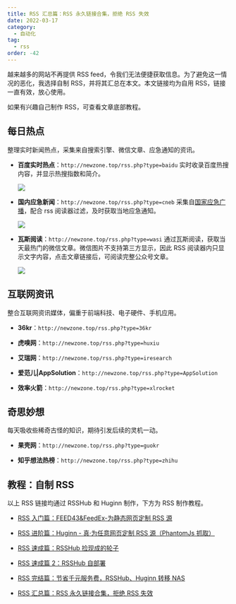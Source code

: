 ```yaml
---
title: RSS 汇总篇：RSS 永久链接合集，拒绝 RSS 失效
date: 2022-03-17
category:
  - 自动化
tag:
  - rss
order: -42
---
```


越来越多的网站不再提供 RSS feed，令我们无法便捷获取信息。为了避免这一情况的恶化，我选择自制 RSS，并将其汇总在本文。本文链接均为自用 RSS，链接一直有效，放心使用。

如果有兴趣自己制作 RSS，可查看文章底部教程。

## 每日热点

整理实时新闻热点，采集来自搜索引擎、微信文章、应急通知的资讯。

- **百度实时热点**：`http://newzone.top/rss.php?type=baidu`
  实时收录百度热搜内容，并显示热搜指数和简介。

  ![](http://tc.seoipo.com/2022-05-05-17-21-49.png)

- **国内应急新闻**：`http://newzone.top/rss.php?type=cneb`
  采集自[国家应急广播](http://www.cneb.gov.cn/guoneinews/)，配合 rss 阅读器过滤，及时获取当地应急通知。

  ![](http://tc.seoipo.com/2022-05-05-17-22-08.png)

- **瓦斯阅读**：`http://newzone.top/rss.php?type=wasi`
  通过瓦斯阅读，获取当天最热门的微信文章。微信图片不支持第三方显示，因此 RSS 阅读器内只显示文字内容，点击文章链接后，可阅读完整公众号文章。

  ![](http://tc.seoipo.com/2022-05-05-17-22-32.png)

## 互联网资讯

整合互联网资讯媒体，偏重于前端科技、电子硬件、手机应用。

- **36kr**：`http://newzone.top/rss.php?type=36kr`

- **虎嗅网**：`http://newzone.top/rss.php?type=huxiu`

- **艾瑞网**：`http://newzone.top/rss.php?type=iresearch`

- **爱范儿|AppSolution**：`http://newzone.top/rss.php?type=AppSolution`

- **效率火箭**：`http://newzone.top/rss.php?type=xlrocket`

## 奇思妙想

每天吸收些稀奇古怪的知识，期待引发后续的灵机一动。

- **果壳网**：`http://newzone.top/rss.php?type=guokr`

- **知乎想法热榜**：`http://newzone.top/rss.php?type=zhihu`

## 教程：自制 RSS

以上 RSS 链接均通过 RSSHub 和 Huginn 制作，下方为 RSS 制作教程。

- [RSS 入门篇：FEED43&FeedEx-为静态网页定制 RSS 源](https://newzone.top/_posts/2017-04-22-rss_feed43_feedex.html)

- [RSS 进阶篇：Huginn - 真·为任意网页定制 RSS 源（PhantomJs 抓取）](https://newzone.top/_posts/2018-10-07-huginn_scraping_any_website.html)

- [RSS 速成篇：RSSHub 捡现成的轮子](https://newzone.top/_posts/2019-04-01-rsshub_noob.html)

- [RSS 速成篇 2：RSSHub 自部署](https://newzone.top/_posts/2020-03-25-rsshub_on_vps.html)

- [RSS 完结篇：节省千元服务费，RSSHub、Huginn 转移 NAS](https://newzone.top/_posts/2021-10-23-nas_with_rsshub_and_huginn.html)

- [RSS 汇总篇：RSS 永久链接合集，拒绝 RSS 失效](https://newzone.top/_posts/2022-03-17-rss_persistent_link_collection.html)
